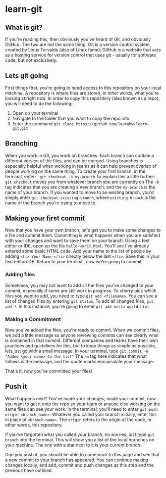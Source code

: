 # learn-git
## What is git?
If you’re reading this, then obviously you’ve heard of Git, and obviously GitHub. The two are not the same thing. Git is a version control system, created by Linus Torvalds (also of Linux fame); GitHub is a website that acts as a hosting service for version control that uses git - usually for software code, but not exclusively. 

## Lets git going
First things first, you're going to need access to this repository on your local machine. A repository is where files are stored, in other words, what you're looking at right now. 
In order to copy this repository (also known as a repo), you will need to do the following:
1. Open up your terminal
2. Navigate to the folder that you want to copy the repo into
3. Enter the command `git clone https://github.com/laurahw/learn-git.git`

## Branching
When you work in Git, you work on branches. Each branch can contain a different version of the files, and can be merged. Using branches is especially helpful when working in teams as it can help prevent overlap of people working on the same thing. 
To create your first branch, in the terminal, enter:
` git checkout -b my-branch`
To explain this a little further:
`git checkout` moves you from whatever branch you are currently on
The `-b` tag indicates that you are creating a new branch, and the `my-branch` is the name of your branch.
If you wanted to move to an existing branch, you'd simply enter `git checkout existing-branch`, where `existing-branch` is the name of the branch you're trying to move to. 

## Making your first commit
Now that you have your own branch, let's get you to make some changes to a file and commit them. Committing is what happens when you are satisfied with your changes and want to save them on your branch. 
Using a text editor or IDE, open up the file `hello-world.html`.
You'll see I've already entered some basic HTML code. 
Add your name to the list of people by adding `<li> Your Name </li>` directly below the last `</li>`.
Save this in your text editor/IDE.
Return to your terminal, now we're going to commit. 
### Adding files
Sometimes, you may not want to add all the files you've changed to your commit, especially if some are still work in progress. 
To cherry pick which files you want to add, you need to type `git add <filename>`.
You can see a list of changed files by entering `git status`.
To add all changed files, `git add *`.
In this instance, you're going to enter `git add hello-world.html`

### Making a Commitment
Now you've added the files, you're ready to commit. 
When we commit files, we add a little message so anyone reviewing commits can see clearly what is contained in that commit. 
Different companies and teams have their own practices and guidelines for this, but to keep things as simple as possible, lets just go with a small message. 
In your terminal, type `git commit -m "Added <your name> to the list"`
The `-m` tag here indicates that what follows is the message, and the quote marks encapsulate your message. 

That's it, now you've committed your files!

## Push it
What happens next? You've made your changes, made your commit, now you want to get it onto the repo so your team or anyone else working on the same files can see your work. 
In the terminal, you'll need to enter `git push origin <branch-name>`. Whatever you called your branch initially, enter this in place of `<branch-name>`. The `origin` refers to the origin of the code, in other words, this repository. 

If you've forgotten what you called your branch, no worries, just type `git branch` into the terminal. This will show you a list of the local branches on your machine. The one with a star next to it is your current branch. 

One you push it, you should be able to come back to this page and see that a new commit to your branch has appeared.
You can continue making changes locally, and add, commit and push changes as this step and the previous have outlined. 
